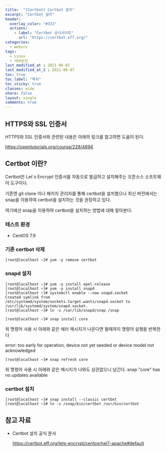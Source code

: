 ```yaml
---
title:  "[Certbot] Certbot 설치"
excerpt: "Certbot 설치"
header:
  overlay_color: "#333"
  actions:
    - label: "Certbot 공식사이트"
      url: "https://certbot.eff.org/"
categories:
  - websrv
tags:
  - Linux
  - 서버보안
last_modified_at : 2021-06-07
last_modified_at_2 : 2021-06-07
toc: true
toc_label: "목차"
toc_sticky: true
classes: wide
share: false
layout: single
comments: true
---
```


## HTTPS와 SSL 인증서

HTTPS와 SSL 인증서와 관련된 내용은 아래의 링크를 참고하면 도움이 된다.

<a href="https://opentutorials.org/course/228/4894">
https://opentutorials.org/course/228/4894
</a>

## Certbot 이란?

Certbot은 Let`s Encrypt 인증서를 자동으로 발급하고 설치해주는 오픈소스 소프트웨어 도구이다.

기존엔 git clone 이나 패키지 관리자를 통해 certbot을 설치했으나 최신 버전에서는 snap을 이용하여 certbot을 설치하는 것을 권장하고 있다.
	
여기에선 snap을 이용하여 certbot을 설치하는 방법에 대해 알아본다.

### 테스트 환경

- CentOS 7.9

### 기존 certbot 삭제

```
[root@localhost ~]# yum -y remove certbot
```

### snapd 설치

```
[root@localhost ~]# yum -y install epel-release
[root@localhost ~]# yum -y install snapd
[root@localhost ~]# systemctl enable --now snapd.socket
Created symlink from /etc/systemd/system/sockets.target.wants/snapd.socket to /usr/lib/systemd/system/snapd.socket.
[root@localhost ~]# ln -s /var/lib/snapd/snap /snap

```


```
[root@localhost ~]# snap install core
```

위 명령어 사용 시 아래와 같은 에러 메시지가 나온다면 될때까지 명령어 실행을 반복한다

error: too early for operation, device not yet seeded or device model not acknowledged

```
[root@localhost ~]# snap refresh core
```

위 명령어 사용 시 아래와 같은 메시지가 나와도 상관없으니 넘긴다.
snap "core" has no updates available


### certbot 설치

```
[root@localhost ~]# snap install --classic certbot
[root@localhost ~]# ln -s /snap/bin/certbot /usr/bin/certbot
```



## 참고 자료
- Certbot 설치 공식 문서

	<a href="https://certbot.eff.org/lets-encrypt/centosrhel7-apache#default">
	https://certbot.eff.org/lets-encrypt/centosrhel7-apache#default
	</a>